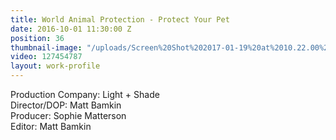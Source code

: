 ```yaml
---
title: World Animal Protection - Protect Your Pet
date: 2016-10-01 11:30:00 Z
position: 36
thumbnail-image: "/uploads/Screen%20Shot%202017-01-19%20at%2010.22.00%20am-242833.png"
video: 127454787
layout: work-profile
---
```


Production Company: Light + Shade<br>
Director/DOP: Matt Bamkin<br>
Producer: Sophie Matterson<br>
Editor: Matt Bamkin<br>